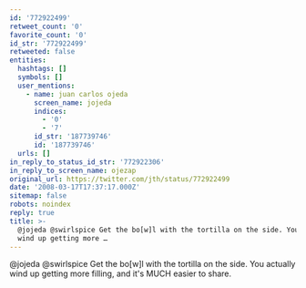 ```yaml
---
id: '772922499'
retweet_count: '0'
favorite_count: '0'
id_str: '772922499'
retweeted: false
entities:
  hashtags: []
  symbols: []
  user_mentions:
    - name: juan carlos ojeda
      screen_name: jojeda
      indices:
        - '0'
        - '7'
      id_str: '187739746'
      id: '187739746'
  urls: []
in_reply_to_status_id_str: '772922306'
in_reply_to_screen_name: ojezap
original_url: https://twitter.com/jth/status/772922499
date: '2008-03-17T17:37:17.000Z'
sitemap: false
robots: noindex
reply: true
title: >-
  @jojeda @swirlspice Get the bo[w]l with the tortilla on the side. You actually
  wind up getting more …
---
```


@jojeda @swirlspice Get the bo[w]l with the tortilla on the side. You actually wind up getting more filling, and it's MUCH easier to share.